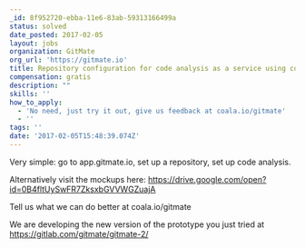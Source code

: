 ```yaml
---
_id: 8f952720-ebba-11e6-83ab-59313166499a
status: solved
date_posted: 2017-02-05
layout: jobs
organization: GitMate
org_url: 'https://gitmate.io'
title: Repository configuration for code analysis as a service using coala
compensation: gratis
description: ""
skills: ''
how_to_apply:
  - 'No need, just try it out, give us feedback at coala.io/gitmate'
  - ''
tags: ''
date: '2017-02-05T15:48:39.074Z'
---
```


Very simple: go to app.gitmate.io, set up a repository, set up code analysis.

Alternatively visit the mockups here: https://drive.google.com/open?id=0B4fltUySwFR7ZksxbGVVWGZuajA

Tell us what we can do better at coala.io/gitmate

We are developing the new version of the prototype you just tried at https://gitlab.com/gitmate/gitmate-2/
